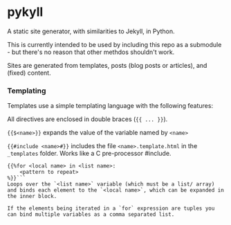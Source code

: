 # pykyll
A static site generator, with similarities to Jekyll, in Python.

This is currently intended to be used by including this repo as a submodule - but there's no reason that other methdos shouldn't work.

Sites are generated from templates, posts (blog posts or articles), and (fixed) content.

### Templating

Templates use a simple templating language with the following features:

All directives are enclosed in double braces (`{{ ... }}`).

`{{$<name>}}`
expands the value of the variable named by `<name>`

`{{#include <name>#}}`
includes the file `<name>.template.html` in the `_templates` folder. Works like a C pre-processor #include.

```
{{%for <local name> in <list name>:
	<pattern to repeat>
%}}```
Loops over the `<list name>` variable (which must be a list/ array) and binds each element to the `<local name>`, which can be expanded in the inner block.

If the elements being iterated in a `for` expression are tuples you can bind multiple variables as a comma separated list.